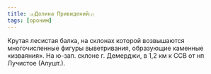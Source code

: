 ```yaml
---
title: ⒜Долина Привидений⒵
tags: [ороним]
---
```


Крутая лесистая балка, на склонах которой возвышаются многочисленные фигуры
выветривания, образующие каменные «изваяния». На ю-зап. склоне г. Демерджи, в
1,2 км к ССВ от нп Лучистое (Алушт.).
